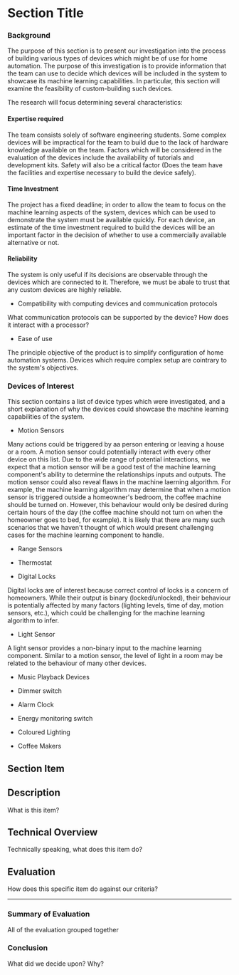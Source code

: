 Section Title
=============

### Background

The purpose of this section is to present our investigation into the process of building various types
of devices which might be of use for home automation. The purpose of this investigation is to provide 
information that the team can use to decide which devices will be included in the system to showcase 
its machine learning capabilities. In particular, this section will examine the feasibility of 
custom-building such devices. 

The research will focus determining several characteristics:

#### Expertise required

The team consists solely of software engineering students. Some complex devices will be impractical
for the team to build due to the lack of hardware knowledge available on the team. Factors which 
will be considered in the evaluation of the devices include the availability of tutorials and 
development kits. Safety will also be a critical factor (Does the team have the facilities and 
expertise necessary to build the device safely).

#### Time Investment

The project has a fixed deadline; in order to allow the team to focus on the machine learning aspects
of the system, devices which can be used to demonstrate the system must be available quickly. For each 
device, an estimate of the time investment required to build the devices will be an important factor
in the decision of whether to use a commercially available alternative or not.

#### Reliability

The system is only useful if its decisions are observable through the devices which are connected to it. 
Therefore, we must be abale to trust that any custom devices are highly reliable.

- Compatibility with computing devices and communication protocols

What communication protocols can be supported by the device? How does it interact with a processor?

- Ease of use

The principle objective of the product is to simplify configuration of home automation systems. Devices
which require complex setup are cointrary to the system's objectives. 


### Devices of Interest

This section contains a list of device types which were investigated, and a short explanation of why 
the devices could showcase the machine learning capabilities of the system.

- Motion Sensors

Many actions could be triggered by aa person entering or leaving a house or a room. A motion sensor could
potentially interact with every other device on this list. Due to the wide range of potential interactions,
we expect that a motion sensor will be a good test of the machine learning component's ability to 
determine the relationships inputs and outputs. The motion sensor could also reveal flaws in the 
machine laerning algorithm. For example, the machine learning algorithm may determine that when a motion
sensor is triggered outside a homeowner's bedroom, the coffee machine should be turned on. However, this 
behaviour would only be desired during certain hours of the day (the coffee machine should not turn on
when the homeowner goes to bed, for example). It is likely that there are many such scenarios that we 
haven't thought of which would present challenging cases for the machine learning component to handle.

- Range Sensors

- Thermostat

- Digital Locks

Digital locks are of interest because correct control of locks is a concern of homeowners. While their 
output is binary (locked/unlocked), their behaviour is potentially affected by many factors
 (lighting levels, time of day, motion sensors, etc.), which could be challenging for the machine
 learning algorithm to infer.

- Light Sensor

A light sensor provides a non-binary input to the machine learning component. Similar to a motion sensor,
the level of light in a room may be related to the behaviour of many other devices.

- Music Playback Devices

- Dimmer switch

- Alarm Clock

- Energy monitoring switch

- Coloured Lighting

- Coffee Makers

Section Item
------------

## Description

What is this item?

## Technical Overview

Technically speaking, what does this item do?

## Evaluation

How does this specific item do against our criteria?

-----------------------


### Summary of Evaluation

All of the evaluation grouped together

### Conclusion

What did we decide upon? Why?
